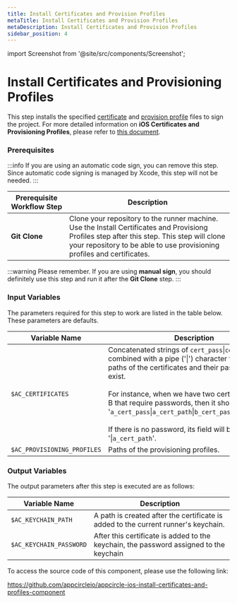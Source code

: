 ```yaml
---
title: Install Certificates and Provision Profiles
metaTitle: Install Certificates and Provision Profiles
metaDescription: Install Certificates and Provision Profiles
sidebar_position: 4
---
```


import Screenshot from '@site/src/components/Screenshot';

# Install Certificates and Provisioning Profiles

This step installs the specified [certificate](https://developer.apple.com/support/certificates/) and [provision profile](https://developer.apple.com/help/account/manage-profiles/create-a-development-provisioning-profile/) files to sign the project.
For more detailed information on **iOS Certificates and Provisioning Profiles**, please refer to [this document](https://docs.appcircle.io/signing-identities/ios-certificates-and-provisioning-profiles/).

### Prerequisites

:::info
If you are using an automatic code sign, you can remove this step. Since automatic code signing is managed by Xcode, this step will not be needed.
:::

| Prerequisite Workflow Step                      | Description                                     |
|-------------------------------------------------|-------------------------------------------------|
| **Git Clone** | Clone your repository to the runner machine. Use the Install Certificates and Provisiong Profiles step after this step. This step will clone your repository to be able to use provisioning profiles and certificates. |

:::warning
Please remember. If you are using **manual sign**, you should definitely use this step and run it after the **Git Clone** step.
:::

<Screenshot url='https://cdn.appcircle.io/docs/assets/BE2786-cert_order.png' />


### Input Variables

The parameters required for this step to work are listed in the table below. These parameters are defaults.

<Screenshot url='https://cdn.appcircle.io/docs/assets/BE2786-cert_input.png' />


| Variable Name                 | Description                                    | Status      |
|-------------------------------|------------------------------------------------|-------------|
| `$AC_CERTIFICATES`            | Concatenated strings of `cert_pass`\|`cert_path` combined with a pipe ('\|') character that have the paths of the certificates and their passwords if they exist. <br/><br/> For instance, when we have two certificates A and B that require passwords, then it should be like '`a_cert_pass`\|`a_cert_path`\|`b_cert_pass`\|`b_cert_path`'. <br/><br/> If there is no password, its field will be empty, like '\|`a_cert_path`'. | Required |
| `$AC_PROVISIONING_PROFILES` | Paths of the provisioning profiles. | Required | 


### Output Variables

The output parameters after this step is executed are as follows:

<Screenshot url='https://cdn.appcircle.io/docs/assets/BE2786-cert_output.png' />

| Variable Name                 | Description                                    | 
|-------------------------------|------------------------------------------------|
| `$AC_KEYCHAIN_PATH`          | A path is created after the certificate is added to the current runner's keychain. | 
| `$AC_KEYCHAIN_PASSWORD`      | After this certificate is added to the keychain, the password assigned to the keychain | 

To access the source code of this component, please use the following link:

https://github.com/appcircleio/appcircle-ios-install-certificates-and-profiles-component
